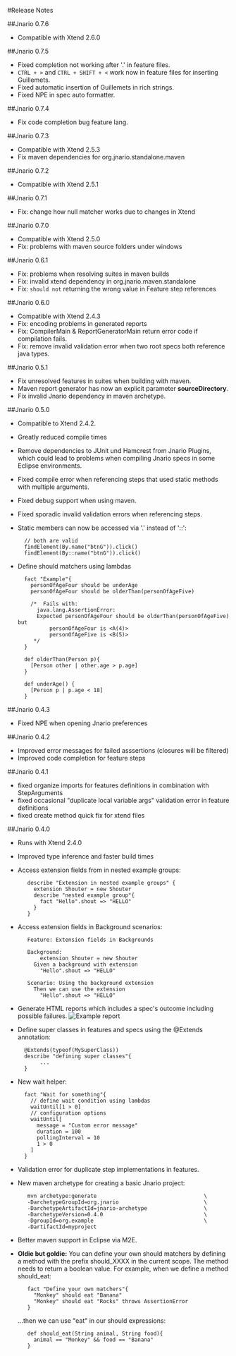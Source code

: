 #Release Notes

##Jnario 0.7.6

* Compatible with Xtend 2.6.0

##Jnario 0.7.5

* Fixed completion not working after '.' in feature files. 
* `CTRL + >` and `CTRL + SHIFT + <` work now in feature files for inserting
    Guillemets.
* Fixed automatic insertion of Guillemets in rich strings.
* Fixed NPE in spec auto formatter.

##Jnario 0.7.4

* Fix code completion bug feature lang.

##Jnario 0.7.3

* Compatible with Xtend 2.5.3
* Fix maven dependencies for org.jnario.standalone.maven

##Jnario 0.7.2

* Compatible with Xtend 2.5.1

##Jnario 0.7.1

* Fix: change how null matcher works due to changes in Xtend

##Jnario 0.7.0

* Compatible with Xtend 2.5.0
* Fix: problems with maven source folders under windows

##Jnario 0.6.1

* Fix: problems when resolving suites in maven builds
* Fix: invalid xtend dependency in org.jnario.maven.standalone
* Fix: `should not` returning the wrong value in Feature step references

##Jnario 0.6.0

* Compatible with Xtend 2.4.3
* Fix: encoding problems in generated reports
* Fix: CompilerMain & ReportGeneratorMain return error code if compilation fails.
* Fix: remove invalid validation error when two root specs both reference java types.

##Jnario 0.5.1

* Fix unresolved features in suites when building with maven.
* Maven report generator has now an explicit parameter **sourceDirectory**.
* Fix invalid Jnario dependency in maven archetype.

##Jnario 0.5.0

* Compatible to Xtend 2.4.2.
* Greatly reduced compile times
* Remove dependencies to JUnit und Hamcrest from Jnario Plugins, which could lead to problems when compiling Jnario specs in some Eclipse environments.
* Fixed compile error when referencing steps that used static methods with multiple arguments.
* Fixed debug support when using maven.
* Fixed sporadic invalid validation errors when referencing steps.
* Static members can now be accessed via '.' instead of '::':

        // both are valid
        findElement(By.name("btnG")).click() 
        findElement(By::name("btnG")).click() 

* Define should matchers using lambdas

        fact "Example"{
          personOfAgeFour should be underAge
          personOfAgeFour should be olderThan(personOfAgeFive)
          
          /*  Fails with:
            java.lang.AssertionError: 
            Expected personOfAgeFour should be olderThan(personOfAgeFive) but
                personOfAgeFour is <A(4)>
                personOfAgeFive is <B(5)>
           */
        }
        
        def olderThan(Person p){
          [Person other | other.age > p.age]
        }
        
        def underAge() {
          [Person p | p.age < 18]
        }

##Jnario 0.4.3

- Fixed NPE when opening Jnario preferences

##Jnario 0.4.2

- Improved error messages for failed asssertions (closures will be filtered)
- Improved code completion for feature steps

##Jnario 0.4.1

- fixed organize imports for features definitions in combination with StepArguments
- fixed occasional "duplicate local variable args" validation error in feature definitions 
- fixed create method quick fix for xtend files

##Jnario 0.4.0

* Runs with Xtend 2.4.0
* Improved type inference and faster build times
* Access extension fields from in nested example groups:

         describe "Extension in nested example groups" {
           extension Shouter = new Shouter
           describe "nested example group"{
             fact "Hello".shout => "HELLO"
           }
         }

* Access extension fields in Background scenarios:

         Feature: Extension fields in Backgrounds
 
         Background:
             extension Shouter = new Shouter
           Given a background with extension  
             "Hello".shout => "HELLO"

         Scenario: Using the background extension
           Then we can use the extension 
             "Hello".shout => "HELLO"

* Generate HTML reports which includes a spec's outcome 
including possible failures.
![Example report](http://jnario.org/img/report_error.png)

* Define super classes in features and specs using the @Extends annotation:

        @Extends(typeof(MySuperClass))
        describe "defining super classes"{
             ...
        }

* New wait helper:

        fact "Wait for something"{
          // define wait condition using lambdas 
          waitUntil[1 > 0]
          // configuration options
          waitUntil[
            message = "Custom error message"
            duration = 100
            pollingInterval = 10
            1 > 0
          ]
        }
* Validation error for duplicate step implementations in features.
* New maven archetype for creating a basic Jnario project:

         mvn archetype:generate                                  \
         -DarchetypeGroupId=org.jnario                           \
         -DarchetypeArtifactId=jnario-archetype                  \
         -DarchetypeVersion=0.4.0                                \
         -DgroupId=org.example                                   \
         -DartifactId=myproject

* Better maven support in Eclipse via M2E.
* **Oldie but goldie:** You can define your own should matchers by defining a method with the prefix should_XXXX in the current scope. The method needs to return a boolean value. For example, when we define a method should_eat:
         
         fact "Define your own matchers"{
           "Monkey" should eat "Banana"
           "Monkey" should eat "Rocks" throws AssertionError
         }
     
    ...then we can use "eat" in our should expressions:

         def should_eat(String animal, String food){
           animal == "Monkey" && food == "Banana"
         }


